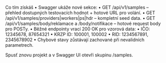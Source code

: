 Co tím získáš
	•	Swagger ukáže nové sekce:
	•	GET /api/v1/samples – přehled dostupných testovacích hodnot + hotové URL pro volání.
	•	GET /api/v1/samples/providers|workers|ps|hdr – kompletní seed data.
	•	GET /api/v1/samples/body/reklamace a /body/notifikace – hotové request body pro POSTy.
	•	Běžné endpointy vrací 200 OK pro vzorová data:
	•	IČO: 12345678, 87654321
	•	KRZP ID: 100001, 100002
	•	RID: 1234567891, 2345678902
	•	Chybové stavy zůstávají zachované při nevalidních parametrech.

Spusť znovu projekt a v Swagger UI otevři skupinu /samples.
